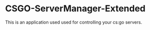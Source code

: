 # CSGO-ServerManager-Extended
 This is an application used used for controlling your cs:go servers.
